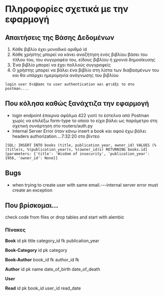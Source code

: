 # Πληροφορίες σχετικά με την εφαρμογή

## Απαιτήσεις της Βάσης Δεδομένων 

1. Κάθε βιβλίο έχει μοναδικό αριθμό id
2. Κάθε χρήστης μπορεί να κάνει αναζήτηση ενός βιβλίου βάσει του τίτλου του, του συγγραφέα του, είδους βιβλίου ή χρονιά δημοσίευσης
3. Ένα βιβλίο μπορεί να έχει πολλούς συγγραφείς
4. Ο χρήστης μπορεί να βάλει ένα βιβλίο στη λίστα των διαβασμένων του και θα υπάρχει ημερομηνία ανάγνωσης του βιβλίου


`login user διάβασε το user authentication και φτιάξε το στο postman....`

## Που κόλησα καθώς ξανάχτιζα την εφαρμογή
- login endpoint έπαιρνα σφάλμα 422 γιατί το έστελνα από Postman χωρίς να επιλέξω form-type το οποίο το είχα βάλει ως παράμετρο στη σχετική συνάρτηση στο routers/auth.py
- Internal Server Error όταν κάνω insert a book και αφού έχω βάλει headers authorization....7:32:20 στο βίντεο
```
[SQL: INSERT INTO books (title, publication_year, owner_id) VALUES (%(title)s, %(publication_year)s, %(owner_id)s) RETURNING books.id]
[parameters: {'title': 'Wisdom of insecurity', 'publication_year': 1956, 'owner_id': None}]
```

## Bugs
- when trying to create user with same email.---internal server error must create an exception

## Που βρίσκομαι...

check code from files or drop tables and start with alembic

### Πίνακες

**Book**
id pk
title
category_id fk
publication_year

**Book-Category**
id pk
category

**Book-Author**
book_id fk
author_id fk


**Author**
id pk
name
date_of_birth
date_of_death

**User**


**Read**
id pk
book_id
user_id
read_date